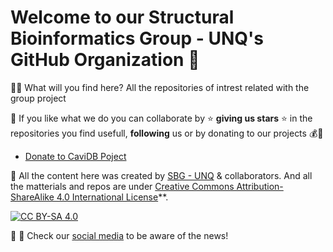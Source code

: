 # Welcome to our **Structural Bioinformatics Group - UNQ**'s GitHub Organization 👋

🙋‍♀️ What will you find here?
All the repositories of intrest related with the group project

🌈 If you like what we do you can collaborate by ⭐ **giving us stars** ⭐ in the repositories you find usefull, **following** us or by donating to our projects 💰🙏 


* [Donate to CaviDB Poject](https://opencollective.com/cavidb/donate)

👩‍ All the content here was created by [SBG - UNQ](http://ufq.unq.edu.ar/sbg/) & collaborators. And all the matterials and repos are under [Creative Commons Attribution-ShareAlike 4.0 International License][cc-by-sa]**. 

[![CC BY-SA 4.0][cc-by-sa-image]][cc-by-sa]

[cc-by-sa]: http://creativecommons.org/licenses/by-sa/4.0/
[cc-by-sa-image]: https://licensebuttons.net/l/by-sa/4.0/88x31.png
[cc-by-sa-shield]: https://img.shields.io/badge/License-CC%20BY--SA%204.0-lightgrey.svg


🔖 🔗 Check our [social media](https://twitter.com/SbgUnq) to be aware of the news!

